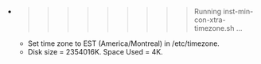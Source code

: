 * >>>>>>>>> Running inst-min-con-xtra-timezone.sh ...
  * Set time zone to EST (America/Montreal) in /etc/timezone.
  * Disk size = 2354016K. Space Used = 4K.
